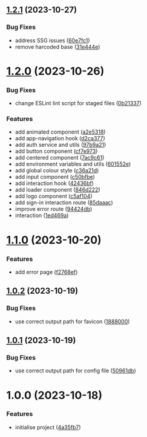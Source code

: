 ## [1.2.1](https://github.com/aldra-consulting/sso-web/compare/1.2.0...1.2.1) (2023-10-27)


### Bug Fixes

* address SSG issues ([60e7fc1](https://github.com/aldra-consulting/sso-web/commit/60e7fc1f690a6b61e1ccb2887c4d66352c87c990))
* remove harcoded base ([31e444e](https://github.com/aldra-consulting/sso-web/commit/31e444e9ba99a51408870001e1b2c79d90009783))

# [1.2.0](https://github.com/aldra-consulting/sso-web/compare/1.1.0...1.2.0) (2023-10-26)


### Bug Fixes

* change ESLint lint script for staged files ([0b21337](https://github.com/aldra-consulting/sso-web/commit/0b2133789e56875d905cd6065917441699610485))


### Features

* add animated component ([a2e5318](https://github.com/aldra-consulting/sso-web/commit/a2e5318e06959f0d3b09b55773c882768ef3b174))
* add app-navigation hook ([d2ca377](https://github.com/aldra-consulting/sso-web/commit/d2ca377e40e0c0d6442b81d1c843111d6f3ce466))
* add auth service and utils ([97b9a21](https://github.com/aldra-consulting/sso-web/commit/97b9a2152abe66db64d97fbeb8c5ce8f2dc9816c))
* add button component ([cf7e973](https://github.com/aldra-consulting/sso-web/commit/cf7e973357ddeec7fae00170c80bcb15bb4cb934))
* add centered component ([7ac9c61](https://github.com/aldra-consulting/sso-web/commit/7ac9c616e64c438619ac2c10beb69ad9a957e300))
* add environment variables and utils ([601552e](https://github.com/aldra-consulting/sso-web/commit/601552eb6d01bc981b882d3e1fbd99d1168621e8))
* add global colour style ([c36a21d](https://github.com/aldra-consulting/sso-web/commit/c36a21d66f729b53209332fd16a1a25e3eec7543))
* add input component ([c50bfbe](https://github.com/aldra-consulting/sso-web/commit/c50bfbec54d7f1e847d1a08058e90313f33feba4))
* add interaction hook ([42436bf](https://github.com/aldra-consulting/sso-web/commit/42436bf0ea23efaf77e92c8560a709c3c1876d88))
* add loader component ([846d222](https://github.com/aldra-consulting/sso-web/commit/846d22265e43d195fd7c2d92fd6b3d3e2e4241f8))
* add logo component ([c5af104](https://github.com/aldra-consulting/sso-web/commit/c5af1042511c7ad70e4b4d1fe18b8c865a45206a))
* add sign-in interaction route ([85daaac](https://github.com/aldra-consulting/sso-web/commit/85daaacc541454ce13bc8c34467c1308b3179d82))
* improve error route ([94424db](https://github.com/aldra-consulting/sso-web/commit/94424dbc93b79209246ab573fc7be7b7880cec96))
* interaction ([1ed469a](https://github.com/aldra-consulting/sso-web/commit/1ed469ad05e1e7b2dcc6d6473a3847e7665d316a))

# [1.1.0](https://github.com/aldra-consulting/sso-web/compare/1.0.2...1.1.0) (2023-10-20)


### Features

* add error page ([f2768ef](https://github.com/aldra-consulting/sso-web/commit/f2768efb6abc864b88221a0845a917c3befc5753))

## [1.0.2](https://github.com/aldra-consulting/sso-web/compare/1.0.1...1.0.2) (2023-10-19)


### Bug Fixes

* use correct output path for favicon ([1888000](https://github.com/aldra-consulting/sso-web/commit/1888000332e0fca998f93fc0b9907eeb5d1110d6))

## [1.0.1](https://github.com/aldra-consulting/sso-web/compare/1.0.0...1.0.1) (2023-10-19)


### Bug Fixes

* use correct output path for config file ([50961db](https://github.com/aldra-consulting/sso-web/commit/50961db0c6d007ab88365ccf90147c18e203f63c))

# 1.0.0 (2023-10-18)


### Features

* initialise project ([4a35fb7](https://github.com/aldra-consulting/sso-web/commit/4a35fb7b4ebdc428833dd9dcd372aa3d607eed31))
